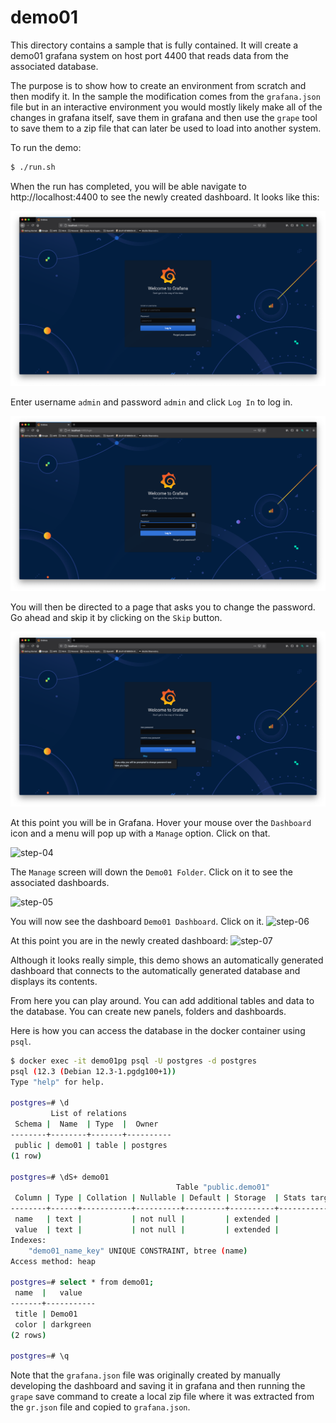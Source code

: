 # demo01
This directory contains a sample that is fully contained. It will create
a demo01 grafana system on host port 4400 that reads data from the associated
database.

The purpose is to show how to create an environment from scratch and then
modify it. In the sample the modification comes from the `grafana.json`
file but in an interactive environment you would mostly likely make all
of the changes in grafana itself, save them in grafana and then use the
`grape` tool to save them to a zip file that can later be used to load
into another system.

To run the demo:
```bash
$ ./run.sh
```

When the run has completed, you will be able navigate to
http://localhost:4400 to see the newly created dashboard.
It looks like this:

![step-01](/img/demo01-01-welcome.png)

Enter username `admin` and password `admin` and click `Log In` to log in.

![step-02](/img/demo01-02-login.png)

You will then be directed to a page that asks you to change the password. Go ahead and skip it by clicking on the `Skip` button.

![step-03](/img/demo01-03-skip-new-password.png)

At this point you will be in Grafana. Hover your mouse over the `Dashboard` icon and a menu will pop up with a `Manage` option.
Click on that.

![step-04](demo01-04-dashboards-manage.png)

The `Manage` screen will down the `Demo01 Folder`. Click on it to see the associated dashboards.

![step-05](demo01-05-folder.png)

You will now see the dashboard `Demo01 Dashboard`. Click on it.
![step-06](demo01-06-folder-dash.png)

At this point you are in the newly created dashboard:
![step-07](demo01-07-dashboard.png)

Although it looks really simple, this demo shows an automatically generated dashboard that connects
to the automatically generated database and displays its contents.

From here you can play around. You can add additional tables and data to the database.
You can create new panels, folders and dashboards.

Here is how you can access the database in the docker container using `psql`.

```bash
$ docker exec -it demo01pg psql -U postgres -d postgres
psql (12.3 (Debian 12.3-1.pgdg100+1))
Type "help" for help.

postgres=# \d
         List of relations
 Schema |  Name  | Type  |  Owner   
--------+--------+-------+----------
 public | demo01 | table | postgres
(1 row)

postgres=# \dS+ demo01
                                     Table "public.demo01"
 Column | Type | Collation | Nullable | Default | Storage  | Stats target |    Description     
--------+------+-----------+----------+---------+----------+--------------+--------------------
 name   | text |           | not null |         | extended |              | A unique key name.
 value  | text |           | not null |         | extended |              | A key value.
Indexes:
    "demo01_name_key" UNIQUE CONSTRAINT, btree (name)
Access method: heap

postgres=# select * from demo01;
 name  |   value   
-------+-----------
 title | Demo01
 color | darkgreen
(2 rows)

postgres=# \q
```

Note that the `grafana.json` file was originally created by manually developing
the dashboard and saving it in grafana and then running the `grape`
save command to create a local zip file where it was extracted from
the `gr.json` file and copied to `grafana.json`.
